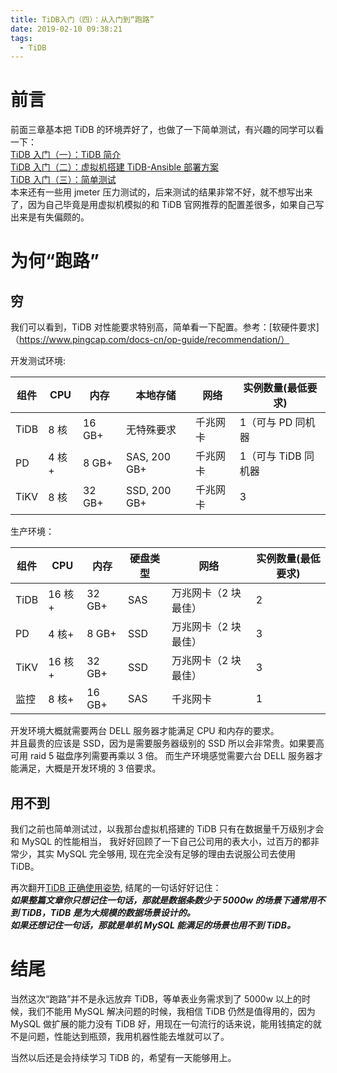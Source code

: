 ```yaml
---
title: TiDB入门（四）：从入门到“跑路”
date: 2019-02-10 09:38:21
tags:
  - TiDB
---
```


# 前言

前面三章基本把 TiDB 的环境弄好了，也做了一下简单测试，有兴趣的同学可以看一下：  
[TiDB 入门（一）：TiDB 简介](https://wz2cool.github.io/2019/02/07/tidb1/)  
[TiDB 入门（二）：虚拟机搭建 TiDB-Ansible 部署方案](https://wz2cool.github.io/2019/02/07/tidb2/)  
[TiDB 入门（三）：简单测试](https://wz2cool.github.io/2019/02/07/tidb3/)  
本来还有一些用 jmeter 压力测试的，后来测试的结果非常不好，就不想写出来了，因为自己毕竟是用虚拟机模拟的和 TiDB 官网推荐的配置差很多，如果自己写出来是有失偏颇的。

# 为何“跑路”

## 穷

我们可以看到，TiDB 对性能要求特别高，简单看一下配置。参考：[软硬件要求]（https://www.pingcap.com/docs-cn/op-guide/recommendation/）

开发测试环境:

| 组件 | CPU   | 内存   | 本地存储     | 网络     | 实例数量(最低要求)  |
| ---- | ----- | ------ | ------------ | -------- | ------------------- |
| TiDB | 8 核  | 16 GB+ | 无特殊要求   | 千兆网卡 | 1（可与 PD 同机器   |
| PD   | 4 核+ | 8 GB+  | SAS, 200 GB+ | 千兆网卡 | 1（可与 TiDB 同机器 |
| TiKV | 8 核  | 32 GB+ | SSD, 200 GB+ | 千兆网卡 | 3                   |

生产环境：

| 组件 | CPU    | 内存   | 硬盘类型 | 网络                 | 实例数量(最低要求) |
| ---- | ------ | ------ | -------- | -------------------- | ------------------ |
| TiDB | 16 核+ | 32 GB+ | SAS      | 万兆网卡（2 块最佳） | 2                  |
| PD   | 4 核+  | 8 GB+  | SSD      | 万兆网卡（2 块最佳） | 3                  |
| TiKV | 16 核+ | 32 GB+ | SSD      | 万兆网卡（2 块最佳） | 3                  |
| 监控 | 8 核+  | 16 GB+ | SAS      | 千兆网卡             | 1                  |

开发环境大概就需要两台 DELL 服务器才能满足 CPU 和内存的要求。  
并且最贵的应该是 SSD，因为是需要服务器级别的 SSD 所以会非常贵。如果要高可用 raid 5 磁盘序列需要再乘以 3 倍。
而生产环境感觉需要六台 DELL 服务器才能满足，大概是开发环境的 3 倍要求。

## 用不到

我们之前也简单测试过，以我那台虚拟机搭建的 TiDB 只有在数据量千万级别才会和 MySQL 的性能相当，
我好好回顾了一下自己公司用的表大小，过百万的都非常少，其实 MySQL 完全够用, 现在完全没有足够的理由去说服公司去使用 TiDB。

再次翻开[TiDB 正确使用姿势](https://pingcap.com/blog-cn/how-to-use-tidb/), 结尾的一句话好好记住：  
<em><b>如果整篇文章你只想记住一句话，那就是数据条数少于 5000w 的场景下通常用不到 TiDB，TiDB 是为大规模的数据场景设计的。  
如果还想记住一句话，那就是单机 MySQL 能满足的场景也用不到 TiDB。</b></em>

# 结尾

当然这次“跑路”并不是永远放弃 TiDB，等单表业务需求到了 5000w 以上的时候，我们不能用 MySQL 解决问题的时候，我相信 TiDB 仍然是值得用的，因为 MySQL 做扩展的能力没有 TiDB 好，用现在一句流行的话来说，能用钱搞定的就不是问题，性能达到瓶颈，我用机器性能去堆就可以了。

当然以后还是会持续学习 TiDB 的，希望有一天能够用上。
